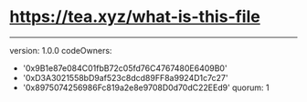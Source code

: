 # https://tea.xyz/what-is-this-file
---
version: 1.0.0
codeOwners:
  - '0x9B1e87e084C01fbB72c05fd76C4767480E6409B0'
  - '0xD3A3021558bD9af523c8dcd89FF8a9924D1c7c27'
  - '0x8975074256986Fc819a2e8e9708D0d70dC22EEd9'
quorum: 1
